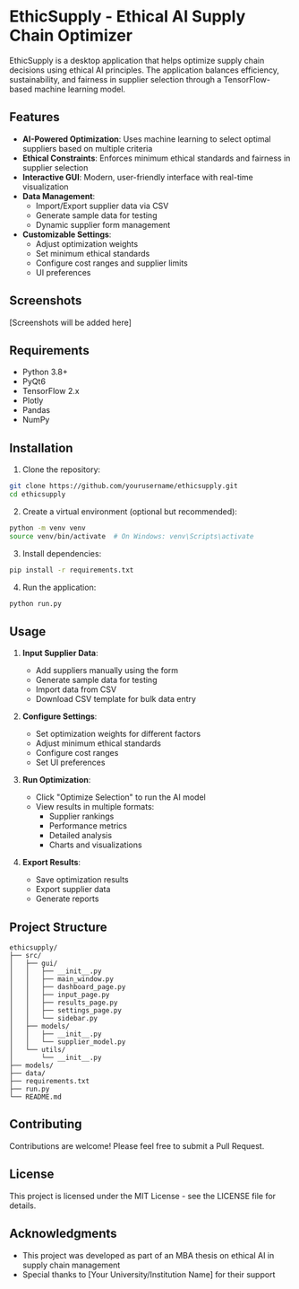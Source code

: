 # EthicSupply - Ethical AI Supply Chain Optimizer

EthicSupply is a desktop application that helps optimize supply chain decisions using ethical AI principles. The application balances efficiency, sustainability, and fairness in supplier selection through a TensorFlow-based machine learning model.

## Features

- **AI-Powered Optimization**: Uses machine learning to select optimal suppliers based on multiple criteria
- **Ethical Constraints**: Enforces minimum ethical standards and fairness in supplier selection
- **Interactive GUI**: Modern, user-friendly interface with real-time visualization
- **Data Management**:
  - Import/Export supplier data via CSV
  - Generate sample data for testing
  - Dynamic supplier form management
- **Customizable Settings**:
  - Adjust optimization weights
  - Set minimum ethical standards
  - Configure cost ranges and supplier limits
  - UI preferences

## Screenshots

[Screenshots will be added here]

## Requirements

- Python 3.8+
- PyQt6
- TensorFlow 2.x
- Plotly
- Pandas
- NumPy

## Installation

1. Clone the repository:

```bash
git clone https://github.com/yourusername/ethicsupply.git
cd ethicsupply
```

2. Create a virtual environment (optional but recommended):

```bash
python -m venv venv
source venv/bin/activate  # On Windows: venv\Scripts\activate
```

3. Install dependencies:

```bash
pip install -r requirements.txt
```

4. Run the application:

```bash
python run.py
```

## Usage

1. **Input Supplier Data**:

   - Add suppliers manually using the form
   - Generate sample data for testing
   - Import data from CSV
   - Download CSV template for bulk data entry

2. **Configure Settings**:

   - Set optimization weights for different factors
   - Adjust minimum ethical standards
   - Configure cost ranges
   - Set UI preferences

3. **Run Optimization**:

   - Click "Optimize Selection" to run the AI model
   - View results in multiple formats:
     - Supplier rankings
     - Performance metrics
     - Detailed analysis
     - Charts and visualizations

4. **Export Results**:
   - Save optimization results
   - Export supplier data
   - Generate reports

## Project Structure

```
ethicsupply/
├── src/
│   ├── gui/
│   │   ├── __init__.py
│   │   ├── main_window.py
│   │   ├── dashboard_page.py
│   │   ├── input_page.py
│   │   ├── results_page.py
│   │   ├── settings_page.py
│   │   └── sidebar.py
│   ├── models/
│   │   ├── __init__.py
│   │   └── supplier_model.py
│   └── utils/
│       └── __init__.py
├── models/
├── data/
├── requirements.txt
├── run.py
└── README.md
```

## Contributing

Contributions are welcome! Please feel free to submit a Pull Request.

## License

This project is licensed under the MIT License - see the LICENSE file for details.

## Acknowledgments

- This project was developed as part of an MBA thesis on ethical AI in supply chain management
- Special thanks to [Your University/Institution Name] for their support
